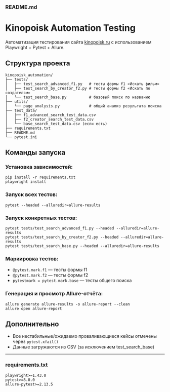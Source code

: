 ### README.md

# Kinopoisk Automation Testing

Автоматизация тестирования сайта [kinopoisk.ru](https://www.kinopoisk.ru) с использованием Playwright + Pytest + Allure.

## Структура проекта

```
kinopoisk_automation/
├── tests/
│   ├── test_search_advanced_f1.py   # тесты формы f1 «Искать фильм»
│   ├── test_search_by_creator_f2.py # тесты формы f2 «Искать по создателям»
│   └── test_search_base.py          # базовый поиск по названию
├── utils/
│   └── page_analysis.py             # общий анализ результата поиска
├── test_data/
│   ├── f1_advanced_search_test_data.csv
│   ├── f2_creator_search_test_data.csv
│   └── base_search_test_data.csv (если есть)
├── requirements.txt
├── README.md
└── pytest.ini
```

## Команды запуска

### Установка зависимостей:
```
pip install -r requirements.txt
playwright install
```

### Запуск всех тестов:
```
pytest --headed --alluredir=allure-results
```

### Запуск конкретных тестов:
```
pytest tests/test_search_advanced_f1.py --headed --alluredir=allure-results
pytest tests/test_search_by_creator_f2.py --headed --alluredir=allure-results
pytest tests/test_search_base.py --headed --alluredir=allure-results
```

### Маркировка тестов:
- `@pytest.mark.f1` — тесты формы f1
- `@pytest.mark.f2` — тесты формы f2
- `pytestmark = pytest.mark.base` — тесты общего поиска

### Генерация и просмотр Allure-отчёта:
```
allure generate allure-results -o allure-report --clean
allure open allure-report
```

## Дополнительно
- Все нестабильные/ожидаемо проваливающиеся кейсы отмечены через `pytest.xfail()`
- Данные загружаются из CSV (за исключением test_search_base)

---

### requirements.txt

```
playwright>=1.43.0
pytest>=8.0.0
allure-pytest>=2.13.5
